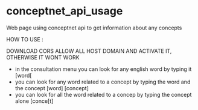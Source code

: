 # conceptnet_api_usage


Web page using conceptnet api to get information about any concepts

HOW TO USE :

DOWNLOAD CORS ALLOW ALL HOST DOMAIN AND ACTIVATE IT, OTHERWISE IT WONT WORK

 - in the consultation menu you can look for any english word by typing it [word[
- you can look for any word related to a concept by typing the word and the concept [word] [concept]
- you can look for all the word related to a concep by typing the concept alone [conce[t]
